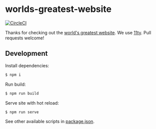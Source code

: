 # worlds-greatest-website

[![CircleCI](https://circleci.com/gh/meeshkan/worlds-greatest-website.svg?style=svg)](https://circleci.com/gh/Meeshkan/worlds-greatest-website)

Thanks for checking out the [world's greatest website](http://meeshkan.com). We use [11ty](https://github.com/11ty/eleventy). Pull requests welcome!

## Development

Install dependencies:

```bash
$ npm i
```

Run build:

```bash
$ npm run build
```

Serve site with hot reload:

```bash
$ npm run serve
```

See other available scripts in [package.json](./package.json).
